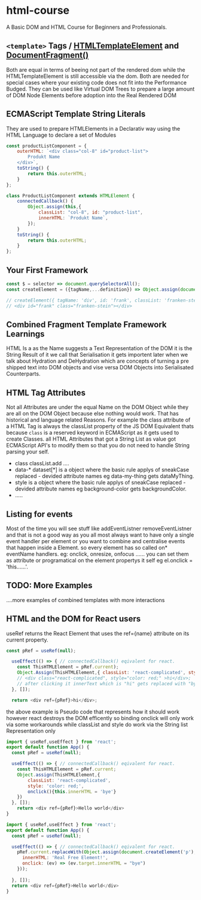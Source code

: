 # html-course
A Basic DOM and HTML Course for Beginners and Professionals.


## ```<template>``` Tags / [HTMLTemplateElement](https://developer.mozilla.org/de/docs/Web/API/HTMLTemplateElement) and [DocumentFragment()](https://developer.mozilla.org/en-US/docs/Web/API/Document/createDocumentFragment)
Both are equal in terms of beeing not part of the rendered dom while the HTMLTemplateElement is still accessible via the dom.
Both are needed for special cases where your existing code does not fit into the Performance Budged. They can be used like Virtual DOM Trees to prepare a large amount of DOM Node Elements before adoption into the Real Rendered DOM



## ECMAScript Template String Literals
They are used to prepare HTMLElements in a Declarativ way using the HTML Language to declare a set of Modules

```js
const productListComponent = { 
    outerHTML: `<div class="col-8" id="product-list"> 
        Produkt Name                        
    </div>`,
    toString() {
        return this.outerHTML;
    }
};

class ProductListComponent extends HTMLElement {
    connectedCallback() {
        Object.assign(this,{
            classList: "col-8", id: "product-list",
            innerHTML: `Produkt Name`,
        });
    }
    toString() {
        return this.outerHTML;
    }
};
````

## Your First Framework

```js
const $ = selector => document.querySelectorAll();
const createElement = ({tagName,...definition}) => Object.assign(document.createElement(tagName),definition,{ toString(){return this.outerHTML;} });

// createElement({ tagName: 'div', id: 'frank', classList: 'franken-stein'})
// <div id=​"frank" class=​"franken-stein">​</div>​

```


## Combined Fragment Template Framework Learnings

HTML Is a as the Name suggests a Text Representation of the DOM it is the String Result of it we call that Serialisation it gets importent later when we talk about Hydration and DeHydration which are concepts of turning a pre shipped text into DOM objects and vise versa DOM Objects into Serialisated Counterparts.

## HTML Tag Attributes
Not all Attributes are under the equal Name on the DOM Object while they are all on the DOM Object because else nothing would work. That has historical and language related Reasons.
For example the class attribute of a HTML Tag is always the classList property of the JS DOM Equivalent thats because ```class``` is a reserved keyword in ECMAScript as it gets used to create Classes.
all HTML Attributes that got a String List as value got ECMAScript API's to modify them so that you do not need to handle String parsing your self. 

- class classList.add ....
- data-* dataset[*] is a object where the basic rule applys of sneakCase replaced - devided attribute names eg data-my-thing gets dataMyThing.
- style is a object where the basic rule applys of sneakCase replaced - devided attribute names eg background-color gets backgroundColor.
- .....

## Listing for events
Most of the time you will see stuff like addEventListner removeEventListner and that is not a good way as you all most always want to have only a single event handler per element or you want to combine and centralise events that happen inside a Element.
so every element has so called on* eventName handlers. eg: onclick, onresize, onfocus ...... you can set them as attribute or programatical on the element propertys it self eg el.onclick = 'this......'.


## TODO: More Examples
....more examples of combined templates with more interactions



## HTML and the DOM for React users
useRef returns the React Element that uses the ref={name} attribute on its current property.
```js
const pRef = useRef(null);

  useEffect(() => { // connectedCallback() eqivalent for react.
    const ThisHTMLElement = pRef.current);
    Object.Assign(ThisHTMLElement,{ classList: 'react-complicated', style: { color: 'red' },onclick: ()=>(this.innerHTML = 'bye') });
    // <div class="react-complicated", style="color: red;" >hi</div>;
    // after clicking it innerText which is "hi" gets replaced with "bye"
  }, []);

  return <div ref={pRef}>hi</div>;
```

the above example is Pseudo code that represents how it should work however react destroys the DOM efficently so binding onclick will only work via some workarounds while classList and style do work via the String list Representation only

```js
import { useRef,useEffect } from 'react';
export default function App() {
  const pRef = useRef(null);

  useEffect(() => { // connectedCallback() eqivalent for react.
    const ThisHTMLElement = pRef.current;
    Object.assign(ThisHTMLElement,{ 
        classList: 'react-complicated', 
        style: 'color: red;',
        onclick(){this.innerHTML = 'bye'}
    })
  }, []);
    return <div ref={pRef}>Hello world</div>
}
```

```js
import { useRef,useEffect } from 'react';
export default function App() {
  const pRef = useRef(null);

  useEffect(() => { // connectedCallback() eqivalent for react.
    pRef.current.replaceWith(Object.assign(document.createElement('p'),{
      innerHTML: 'Real Free Element!',
      onclick: (ev) => (ev.target.innerHTML = "bye")
    }));
    
  }, []);
  return <div ref={pRef}>Hello world</div>
}
```

